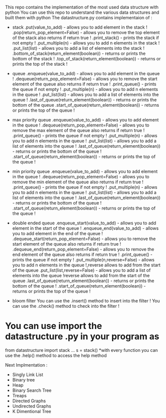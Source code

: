 This repo contains the implementation of the most used data structure with python 
You can use this repo to understand the various data structures and built them with python 
The datastructure.py contains implementaion of :
- stack 
  .put(value_to_add) - allows you to add element in the stack !
  .pop(return_pop_element=False) - allows you to remove the top element of the stack also returns if return true !
  .print_stack() - prints the stack if not empty !
  .put_multiple(n) - allows you to add n elements in the stack !
  .put_list(list) - allows you to add a list of elements into the stack !
  .bottom_of_stack(return_element(boolean)) - returns or prints the bottom of the stack !
  .top_of_stack(return_element(boolean)) - returns or prints the top of the stack !
  
- queue
  .enqueue(value_to_add) - allows you to add element in the queue !
  .dequeue(return_pop_element=False) - allows you to remove the start element of the queue also returns if return true !
  .print_queue() - prints the queue if not empty !
  .put_multiple(n) - allows you to add n elements in the queue !
  .put_list(list) - allows you to add a list of elements into the queue !
  .last_of_queue(return_element(boolean)) - returns or prints the bottom of the queue 
  .start_of_queue(return_element(boolean)) - returns or prints the top of the queue !
  
- max priority queue 
 .enqueue(value_to_add) - allows you to add element in the queue !
  .dequeue(return_pop_element=False) - allows you to remove the max element of the queue also returns if return true !
  .print_queue() - prints the queue if not empty !
  .put_multiple(n) - allows you to add n elements in the queue !
  .put_list(list) - allows you to add a list of elements into the queue !
  .last_of_queue(return_element(boolean)) - returns or prints the bottom of the queue !
  .start_of_queue(return_element(boolean)) - returns or prints the top of the queue !
  
- min priority queue 
  .enqueue(value_to_add) - allows you to add element in the queue !
  .dequeue(return_pop_element=False) - allows you to remove the min element of the queue also returns if return true !
  .print_queue() - prints the queue if not empty !
  .put_multiple(n) - allows you to add n elements in the queue !
  .put_list(list) - allows you to add a list of elements into the queue !
  .last_of_queue(return_element(boolean)) - returns or prints the bottom of the queue !
  .start_of_queue(return_element(boolean)) - returns or prints the top of the queue !
  
- double ended queue 
  .enqueue_start(value_to_add) - allows you to add element in the start of the queue !
  .enqueue_end(value_to_add) - allows you to add element in the end of the queue !
  .dequeue_start(return_pop_element=False) - allows you to remove the start element of the queue also returns if return true !
  .dequeue_end(return_pop_element=False) - allows you to remove the end element of the queue also returns if return true !
  .print_queue() - prints the queue if not empty !
  .put_multiple(n,reverse=False) - allows you to add n elements in the queue !,reverse allows to add from the start of the queue
  .put_list(list,reverse=False) - allows you to add a list of elements into the queue !reverse allows to add from the start of the queue
  .last_of_queue(return_element(boolean)) - returns or prints the bottom of the queue !
  .start_of_queue(return_element(boolean)) - returns or prints the top of the queue !
  
- bloom filter 
  You can use the .insert() method to insert into the filter !
  You can use the .check() method to check into the filter !

# You can use import the datastructure .py in your program as 
from datastructure import stack ... 
s = stack() 
*with every function you can use the .help() method to access the help method 

Next Implmentation :
- Singly Link List 
- Binary tree 
- Heap 
- Binary Search Tree 
- Treaps
- Directed Graphs 
- Undirected Graphs 
- K Dimentional Tree 

